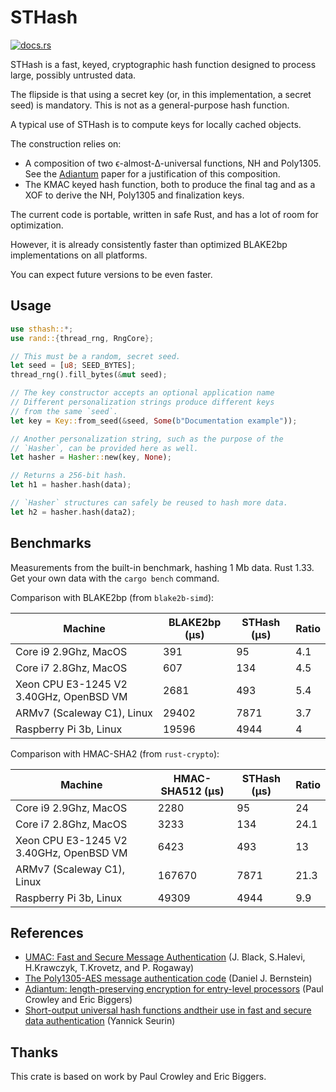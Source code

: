 # STHash

[![docs.rs](https://docs.rs/sthash/badge.svg)](https://docs.rs/sthash)

STHash is a fast, keyed, cryptographic hash function designed to process large, possibly untrusted data.

The flipside is that using a secret key (or, in this implementation, a secret seed) is mandatory. This is not as a general-purpose hash function.

A typical use of STHash is to compute keys for locally cached objects.

The construction relies on:

- A composition of two ϵ-almost-∆-universal functions, NH and Poly1305. See the [Adiantum](https://tosc.iacr.org/index.php/ToSC/article/view/7360/6530) paper for a justification of this composition.
- The KMAC keyed hash function, both to produce the final tag and as a XOF to derive the NH, Poly1305 and finalization keys.

The current code is portable, written in safe Rust, and has a lot of room for optimization.

However, it is already consistently faster than optimized BLAKE2bp implementations on all platforms.

You can expect future versions to be even faster.

## Usage

```rust
use sthash::*;
use rand::{thread_rng, RngCore};

// This must be a random, secret seed.
let seed = [u8; SEED_BYTES];
thread_rng().fill_bytes(&mut seed);

// The key constructor accepts an optional application name
// Different personalization strings produce different keys
// from the same `seed`.
let key = Key::from_seed(&seed, Some(b"Documentation example"));

// Another personalization string, such as the purpose of the
// `Hasher`, can be provided here as well.
let hasher = Hasher::new(key, None);

// Returns a 256-bit hash.
let h1 = hasher.hash(data);

// `Hasher` structures can safely be reused to hash more data.
let h2 = hasher.hash(data2);
```

## Benchmarks

Measurements from the built-in benchmark, hashing 1 Mb data. Rust 1.33.
Get your own data with the `cargo bench` command.

Comparison with BLAKE2bp (from `blake2b-simd`):

| Machine                                 | BLAKE2bp (μs) | STHash (μs) | Ratio |
| --------------------------------------- | ------------- | ----------- | ----- |
| Core i9 2.9Ghz, MacOS                   | 391           | 95          | 4.1   |
| Core i7 2.8Ghz, MacOS                   | 607           | 134         | 4.5   |
| Xeon CPU E3-1245 V2 3.40GHz, OpenBSD VM | 2681          | 493         | 5.4   |
| ARMv7 (Scaleway C1), Linux              | 29402         | 7871        | 3.7   |
| Raspberry Pi 3b, Linux                  | 19596         | 4944        | 4     |

Comparison with HMAC-SHA2 (from `rust-crypto`):

| Machine                                 | HMAC-SHA512 (μs) | STHash (μs) | Ratio |
| --------------------------------------- | ---------------- | ----------- | ----- |
| Core i9 2.9Ghz, MacOS                   | 2280             | 95          | 24    |
| Core i7 2.8Ghz, MacOS                   | 3233             | 134         | 24.1  |
| Xeon CPU E3-1245 V2 3.40GHz, OpenBSD VM | 6423             | 493         | 13    |
| ARMv7 (Scaleway C1), Linux              | 167670           | 7871        | 21.3  |
| Raspberry Pi 3b, Linux                  | 49309            | 4944        | 9.9   |

## References

- [UMAC: Fast and Secure Message Authentication](https://fastcrypto.org/umac/umac_proc.pdf) (J. Black, S.Halevi, H.Krawczyk, T.Krovetz, and P. Rogaway)
- [The Poly1305-AES message authentication code](https://cr.yp.to/mac/poly1305-20050329.pdf) (Daniel J. Bernstein)
- [Adiantum: length-preserving encryption for entry-level processors](https://tosc.iacr.org/index.php/ToSC/article/view/7360/6530) (Paul Crowley and Eric Biggers)
- [Short-output universal hash functions andtheir use in fast and secure data authentication](https://eprint.iacr.org/2011/116.pdf) (Yannick Seurin)

## Thanks

This crate is based on work by Paul Crowley and Eric Biggers.